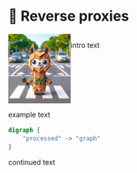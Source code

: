 # 🚦 Reverse proxies

<div style="display: grid; grid-template-columns: 1fr 3fr;">
    <img src="../img/proxy_llama_reverse.jpeg" style="height: 10em; width: 10em">
    <div>
        <p>
            intro text
        </p>
    </div>
</div>

example text

```dot process
digraph {
    "processed" -> "graph"
}
```

continued text
